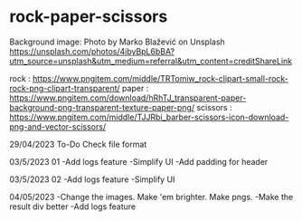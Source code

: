 # rock-paper-scissors

Background image: Photo by Marko Blažević on Unsplash
https://unsplash.com/photos/4ibyBpL6bBA?utm_source=unsplash&utm_medium=referral&utm_content=creditShareLink

rock : https://www.pngitem.com/middle/TRTomiw_rock-clipart-small-rock-rock-png-clipart-transparent/
paper : https://www.pngitem.com/download/hRhTJ_transparent-paper-background-png-transparent-texture-paper-png/
scissors : https://www.pngitem.com/middle/TJJRbi_barber-scissors-icon-download-png-and-vector-scissors/

29/04/2023
To-Do
Check file format

03/5/2023 01
-Add logs feature
-Simplify UI
-Add padding for header

03/5/2023 02
-Add logs feature
-Simplify UI

04/05/2023
-Change the images. Make 'em brighter. Make pngs.
-Make the result div better
-Add logs feature